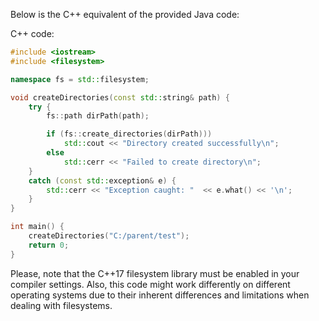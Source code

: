 Below is the C++ equivalent of the provided Java code:

C++ code:
```cpp
#include <iostream>
#include <filesystem>

namespace fs = std::filesystem;

void createDirectories(const std::string& path) {
    try {
        fs::path dirPath(path);

        if (fs::create_directories(dirPath)))
            std::cout << "Directory created successfully\n";
        else
            std::cerr << "Failed to create directory\n";
    }
    catch (const std::exception& e) {
        std::cerr << "Exception caught: "  << e.what() << '\n';
    }
}

int main() {
    createDirectories("C:/parent/test");
    return 0;
}
```
Please, note that the C++17 filesystem library must be enabled in your compiler settings. Also, this code might work differently on different operating systems due to their inherent differences and limitations when dealing with filesystems.
